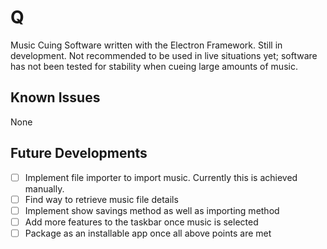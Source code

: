 # Q
Music Cuing Software written with the Electron Framework. Still in development. Not recommended to be used in live situations yet; software has not been tested for stability when cueing large amounts of music.

## Known Issues
None

## Future Developments

- [ ] Implement file importer to import music. Currently this is achieved manually.
- [ ] Find way to retrieve music file details
- [ ] Implement show savings method as well as importing method
- [ ] Add more features to the taskbar once music is selected
- [ ] Package as an installable app once all above points are met
